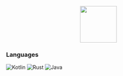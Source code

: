 <div id="header" align="center">
  <img src="https://media.giphy.com/media/M9gbBd9nbDrOTu1Mqx/giphy.gif" width="100"/>
</div>

<h3>Languages</h3>



![Kotlin](https://img.shields.io/badge/kotlin-%230095D5.svg?stule=for-the-badge&logo=kotlin&logoColor=white)
![Rust](https://img.shields.io/badge/rust-%230000000.svg?stule=for-the-badge&logo=rust&logoColor=white)
![Java](https://img.shields.io/badge/java-%23ED8B00.svg?stule=for-the-badge&logo=java&logoColor=white)
